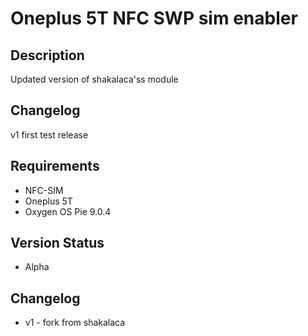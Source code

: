 # Oneplus 5T NFC SWP sim enabler
## Description
Updated version of shakalaca'ss module 
## Changelog
v1 first test release
## Requirements
* NFC-SIM
* Oneplus 5T
* Oxygen OS Pie 9.0.4
## Version Status
* Alpha
## Changelog
* v1 - fork from shakalaca 
